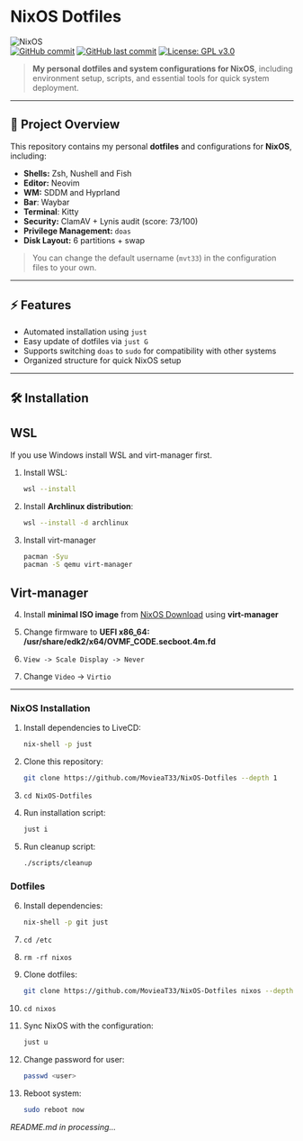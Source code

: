 # NixOS Dotfiles

![NixOS](https://img.shields.io/badge/NixOS-000?style=for-the-badge&logo=nixos&logoColor=white)<br>
[![GitHub commit](https://img.shields.io/github/commit-activity/m/MovieaT33/NixOS-Dotfiles?label=acivity)](https://github.com/MovieaT33/NixOS-Dotfiles/commits)
[![GitHub last commit](https://img.shields.io/github/last-commit/MovieaT33/NixOS-Dotfiles)](https://github.com/MovieaT33/NixOS-Dotfiles/commits)
[![License: GPL v3.0](https://img.shields.io/badge/License-GPLv3-blue.svg)](https://www.gnu.org/licenses/gpl-3.0)

> **My personal dotfiles and system configurations for NixOS**, including environment setup, scripts, and essential tools for quick system deployment.

---

## 📌 Project Overview

This repository contains my personal **dotfiles** and configurations for **NixOS**, including:

- **Shells:** Zsh, Nushell and Fish 
- **Editor:** Neovim  
- **WM:** SDDM and Hyprland
- **Bar**: Waybar
- **Terminal**: Kitty
- **Security:** ClamAV + Lynis audit (score: 73/100)  
- **Privilege Management:** `doas`  
- **Disk Layout:** 6 partitions + swap  

> You can change the default username (`mvt33`) in the configuration files to your own.

---

## ⚡ Features

- Automated installation using `just`
- Easy update of dotfiles via `just G`
- Supports switching `doas` to `sudo` for compatibility with other systems
- Organized structure for quick NixOS setup

---

## 🛠 Installation

## WSL

If you use Windows install WSL and virt-manager first.

1. Install WSL:
   ```bash
   wsl --install

2. Install **Archlinux distribution**:
   ```bash
   wsl --install -d archlinux

3. Install virt-manager
   ```bash
   pacman -Syu
   pacman -S qemu virt-manager

## Virt-manager

4. Install **minimal ISO image** from [NixOS Download](https://nixos.org/download/) using **virt-manager**

5. Change firmware to **UEFI x86_64: /usr/share/edk2/x64/OVMF_CODE.secboot.4m.fd**

6. `View -> Scale Display -> Never`

7. Change `Video` -> `Virtio`

---

### NixOS Installation 

1. Install dependencies to LiveCD:
   ```bash
   nix-shell -p just

2. Clone this repository:
   ```bash
   git clone https://github.com/MovieaT33/NixOS-Dotfiles --depth 1

3. `cd NixOS-Dotfiles`

4. Run installation script:
   ```bash
   just i

5. Run cleanup script:
   ```bash
   ./scripts/cleanup

### Dotfiles

6. Install dependencies:
   ```bash
   nix-shell -p git just

7. `cd /etc`

8. `rm -rf nixos`

9. Clone dotfiles:
    ```bash
    git clone https://github.com/MovieaT33/NixOS-Dotfiles nixos --depth 1

10. `cd nixos`

11. Sync NixOS with the configuration:
    ```bash
    just u

12. Change password for user:
    ```bash
    passwd <user>

13. Reboot system:
    ```bash
    sudo reboot now

*README.md in processing...*
